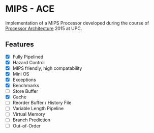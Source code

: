 # MIPS - ACE

Implementation of a MIPS Processor developed during the course of [Processor Architecture] 2015 at UPC.

## Features

- [x] Fully Pipelined
- [x] Hazard Control
- [x] MIPS friendly, high compatability
- [x] Mini OS
- [x] Exceptions
- [x] Benchmarks
- [ ] Store Buffer
- [x] Cache
- [ ] Reorder Buffer / History File
- [ ] Variable Length Pipeline
- [ ] Virtual Memory
- [ ] Branch Prediction
- [ ] Out-of-Order

[Processor Architecture]: http://www.fib.upc.edu/en/masters/miri/syllabus.html?assig=PA-MIRI
